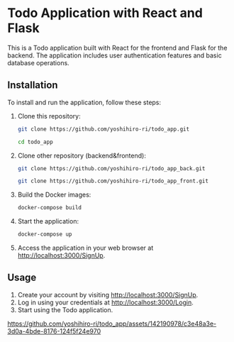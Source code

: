 # Todo Application with React and Flask

This is a Todo application built with React for the frontend and Flask for the backend. The application includes user authentication features and basic database operations.

## Installation

To install and run the application, follow these steps:

1. Clone this repository:

   ```bash
   git clone https://github.com/yoshihiro-ri/todo_app.git
   ```

   ```bash
   cd todo_app
   ```

2. Clone other repository (backend&frontend):

   ```bash
   git clone https://github.com/yoshihiro-ri/todo_app_back.git
   ```

   ```bash
   git clone https://github.com/yoshihiro-ri/todo_app_front.git
   ```

3. Build the Docker images:

   ```bash
   docker-compose build
   ```

4. Start the application:

   ```bash
   docker-compose up
   ```

5. Access the application in your web browser at [http://localhost:3000/SignUp](http://localhost:3000/SignUp).

## Usage

1. Create your account by visiting [http://localhost:3000/SignUp](http://localhost:3000/SignUp).
2. Log in using your credentials at [http://localhost:3000/Login](http://localhost:3000/Login).
3. Start using the Todo application.


https://github.com/yoshihiro-ri/todo_app/assets/142190978/c3e48a3e-3d0a-4bde-8176-124f5f24e970

